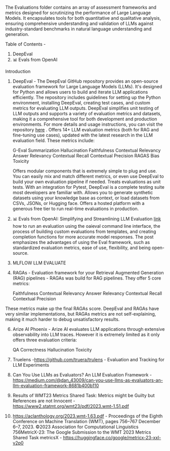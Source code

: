 The Evaluations folder contains an array of assessment frameworks and metrics designed for scrutinizing the performance of Large Language Models. It encapsulates tools for both quantitative and qualitative analysis, ensuring comprehensive understanding and validation of LLMs against industry-standard benchmarks in natural language understanding and generation.

Table of Contents -
1) DeepEval
2) 📊  Evals from OpenAI
   

   
Introduction
1) DeepEval - The DeepEval GitHub repository provides an open-source evaluation framework for Large Language Models (LLMs). It's designed for Python and allows users to build and iterate LLM applications efficiently. The repository includes guidelines for setting up the Python environment, installing DeepEval, creating test cases, and custom metrics for evaluating LLM outputs. DeepEval simplifies unit testing of LLM outputs and supports a variety of evaluation metrics and datasets, making it a comprehensive tool for both development and production environments. For more details and usage instructions, you can visit the repository [here](https://github.com/confident-ai/deepeval) .
   Offers 14+ LLM evaluation metrics (both for RAG and fine-tuning use cases), updated with the latest research in the LLM evaluation field. These metrics include:

    G-Eval
    Summarization
    Hallucination
    Faithfulness
    Contextual Relevancy
    Answer Relevancy
    Contextual Recall
    Contextual Precision
    RAGAS
    Bias
    Toxicity
   
    Offers modular components that is extremely simple to plug and use. You can easily mix and match different metrics, or even use DeepEval to build your own evaluation pipeline if needed.
    Treats evaluations as unit tests. With an integration for Pytest, DeepEval is a complete testing suite most developers are familiar with.
    Allows you to generate synthetic datasets using your knowledge base as context, or load datasets from CSVs, JSONs, or Hugging face.
    Offers a hosted platform with a generous free tier to run real-time evaluations in production.


   
3) 📊  Evals from OpenAI: Simplifying and Streamlining LLM Evaluation [link](https://arize.com/blog-course/evals-openai-simplifying-llm-evaluation/#how-to-run-eval)   how to run an evaluation using the oaieval command line interface, the process of building custom evaluations from templates, and creating completion functions for more accurate model responses. The post emphasizes the advantages of using the Eval framework, such as standardized evaluation metrics, ease of use, flexibility, and being open-source.

4) MLFLOW LLM EVALUATE
5) RAGAs - Evaluation framework for your Retrieval Augmented Generation (RAG) pipelines  - RAGAs was build for RAG pipelines. They offer 5 core metrics:

    Faithfulness
    Contextual Relevancy
    Answer Relevancy
    Contextual Recall
    Contextual Precision

These metrics make up the final RAGAs score. DeepEval and RAGAs have very similar implementations, but RAGAs metrics are not self-explaining, making it much harder to debug unsatisfactory results. 





6) Arize AI Phoenix -
Arize AI evaluates LLM applications through extensive observability into LLM traces. However it is extremely limited as it only offers three evaluation criteria:

    QA Correctness
    Hallucination
    Toxicity

7) Truelens -https://github.com/truera/trulens - Evaluation and Tracking for LLM Experiments 
8) Can You Use LLMs as Evaluators? An LLM Evaluation Framework - https://medium.com/@dan_43009/can-you-use-llms-as-evaluators-an-llm-evaluation-framework-8681b400b110



1) Results of WMT23 Metrics Shared  Task: Metrics might be Guilty but References are not Innocent - https://www2.statmt.org/wmt23/pdf/2023.wmt-1.51.pdf
2) https://aclanthology.org/2023.wmt-1.63.pdf - Proceedings of the Eighth Conference on Machine Translation (WMT), pages 756–767
December 6–7, 2023. ©2023 Association for Computational Linguistics
756MetricX-23: The Google Submission to the WMT 2023
Metrics Shared Task
metricsX - https://huggingface.co/google/metricx-23-xxl-v2p0

